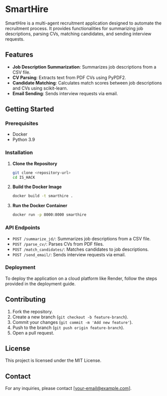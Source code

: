 # SmartHire

SmartHire is a multi-agent recruitment application designed to automate the recruitment process. It provides functionalities for summarizing job descriptions, parsing CVs, matching candidates, and sending interview requests.

## Features

- **Job Description Summarization**: Summarizes job descriptions from a CSV file.
- **CV Parsing**: Extracts text from PDF CVs using PyPDF2.
- **Candidate Matching**: Calculates match scores between job descriptions and CVs using scikit-learn.
- **Email Sending**: Sends interview requests via email.

## Getting Started

### Prerequisites

- Docker
- Python 3.9

### Installation

1. **Clone the Repository**
   ```bash
   git clone <repository-url>
   cd IS_HACK
   ```

2. **Build the Docker Image**
   ```bash
   docker build -t smarthire .
   ```

3. **Run the Docker Container**
   ```bash
   docker run -p 8000:8000 smarthire
   ```

### API Endpoints

- `POST /summarize_jd/`: Summarizes job descriptions from a CSV file.
- `POST /parse_cv/`: Parses CVs from PDF files.
- `POST /match_candidates/`: Matches candidates to job descriptions.
- `POST /send_email/`: Sends interview requests via email.

### Deployment

To deploy the application on a cloud platform like Render, follow the steps provided in the deployment guide.

## Contributing

1. Fork the repository.
2. Create a new branch (`git checkout -b feature-branch`).
3. Commit your changes (`git commit -m 'Add new feature'`).
4. Push to the branch (`git push origin feature-branch`).
5. Open a pull request.

## License

This project is licensed under the MIT License.

## Contact

For any inquiries, please contact [your-email@example.com].
